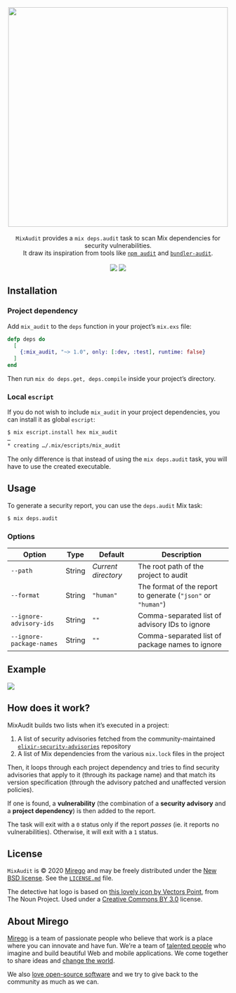<div align="center">
  <img src="https://user-images.githubusercontent.com/11348/75812982-32921e80-5d5d-11ea-9c3b-ad46fd6005f9.png" width="500" />
  <br /><br />
  <code>MixAudit</code> provides a <code>mix deps.audit</code> task to scan Mix dependencies for security vulnerabilities.
  <br />
  It draw its inspiration from tools like <a href="https://docs.npmjs.com/cli/audit"><code>npm audit</code></a> and <a href="https://github.com/rubysec/bundler-audit"><code>bundler-audit</code></a>.
  <br /><br />
  <a href="https://github.com/mirego/mix_audit/actions?query=workflow%3ACI+branch%3Amaster+event%3Apush"><img src="https://github.com/mirego/mix_audit/workflows/CI/badge.svg?branch=master&event=push" /></a>
  <a href="https://hex.pm/packages/mix_audit"><img src="https://img.shields.io/hexpm/v/mix_audit.svg" /></a>
</div>

## Installation

### Project dependency

Add `mix_audit` to the `deps` function in your project’s `mix.exs` file:

```elixir
defp deps do
  [
    {:mix_audit, "~> 1.0", only: [:dev, :test], runtime: false}
  ]
end
```

Then run `mix do deps.get, deps.compile` inside your project’s directory.

### Local `escript`

If you do not wish to include `mix_audit` in your project dependencies, you can install it as global `escript`:

```bash
$ mix escript.install hex mix_audit
…
* creating …/.mix/escripts/mix_audit
```

The only difference is that instead of using the `mix deps.audit` task, you will have to use the created executable.

## Usage

To generate a security report, you can use the `deps.audit` Mix task:

```bash
$ mix deps.audit
```

### Options

| Option                   | Type   | Default             | Description                                                  |
| ------------------------ | ------ | ------------------- | ------------------------------------------------------------ |
| `--path`                 | String | _Current directory_ | The root path of the project to audit                        |
| `--format`               | String | `"human"`           | The format of the report to generate (`"json"` or `"human"`) |
| `--ignore-advisory-ids`  | String | `""`                | Comma-separated list of advisory IDs to ignore               |
| `--ignore-package-names` | String | `""`                | Comma-separated list of package names to ignore              |

## Example

<img src="https://user-images.githubusercontent.com/11348/76112291-ea1e6f00-5faf-11ea-8337-6656d765b7fc.png">

## How does it work?

MixAudit builds two lists when it’s executed in a project:

1. A list of security advisories fetched from the community-maintained [`elixir-security-advisories`](https://github.com/dependabot/elixir-security-advisories) repository
2. A list of Mix dependencies from the various `mix.lock` files in the project

Then, it loops through each project dependency and tries to find security advisories that apply to it (through its package name) and that match its version specification (through the advisory patched and unaffected version policies).

If one is found, a **vulnerability** (the combination of a **security advisory** and a **project dependency**) is then added to the report.

The task will exit with a `0` status only if the report _passes_ (ie. it reports no vulnerabilities). Otherwise, it will exit with a `1` status.

## License

`MixAudit` is © 2020 [Mirego](https://www.mirego.com) and may be freely distributed under the [New BSD license](http://opensource.org/licenses/BSD-3-Clause). See the [`LICENSE.md`](https://github.com/mirego/mix_audit/blob/master/LICENSE.md) file.

The detective hat logo is based on [this lovely icon by Vectors Point](https://thenounproject.com/term/detective/1883300), from The Noun Project. Used under a [Creative Commons BY 3.0](http://creativecommons.org/licenses/by/3.0/) license.

## About Mirego

[Mirego](https://www.mirego.com) is a team of passionate people who believe that work is a place where you can innovate and have fun. We’re a team of [talented people](https://life.mirego.com) who imagine and build beautiful Web and mobile applications. We come together to share ideas and [change the world](http://www.mirego.org).

We also [love open-source software](https://open.mirego.com) and we try to give back to the community as much as we can.
